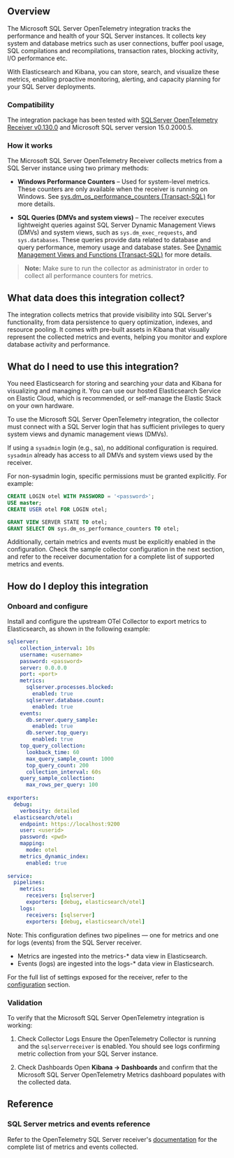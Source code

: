 ## Overview

The Microsoft SQL Server OpenTelemetry integration tracks the performance and health of your SQL Server instances. It collects key system and database metrics such as user connections, buffer pool usage, SQL compilations and recompilations, transaction rates, blocking activity, I/O performance etc.  

With Elasticsearch and Kibana, you can store, search, and visualize these metrics, enabling proactive monitoring, alerting, and capacity planning for your SQL Server deployments.

### Compatibility

The integration package has been tested with [SQLServer OpenTelemetry Receiver v0.130.0](https://github.com/open-telemetry/opentelemetry-collector-contrib/blob/main/receiver/sqlserverreceiver/README.md) and Microsoft SQL server version 15.0.2000.5.

### How it works

The Microsoft SQL Server OpenTelemetry Receiver collects metrics from a SQL Server instance using two primary methods:

- **Windows Performance Counters** – Used for system-level metrics. These counters are only available when the receiver is running on Windows. See [sys.dm_os_performance_counters (Transact-SQL)](https://learn.microsoft.com/en-us/sql/relational-databases/system-dynamic-management-views/sys-dm-os-performance-counters-transact-sql) for more details.

- **SQL Queries (DMVs and system views)** – The receiver executes lightweight queries against SQL Server Dynamic Management Views (DMVs) and system views, such as `sys.dm_exec_requests`, and `sys.databases`. These queries provide data related to database and query performance, memory usage and database states. See [Dynamic Management Views and Functions (Transact-SQL)](https://learn.microsoft.com/sql/relational-databases/system-dynamic-management-views/system-dynamic-management-views) for more details.

> **Note:** Make sure to run the collector as administrator in order to collect all performance counters for metrics.

## What data does this integration collect?

The integration collects metrics that provide visibility into SQL Server's functionality, from data persistence to query optimization, indexes, and resource pooling. It comes with pre-built assets in Kibana that visually represent the collected metrics and events, helping you monitor and explore database activity and performance.

## What do I need to use this integration?

You need Elasticsearch for storing and searching your data and Kibana for visualizing and managing it.
You can use our hosted Elasticsearch Service on Elastic Cloud, which is recommended, or self-manage the Elastic Stack on your own hardware.

To use the Microsoft SQL Server OpenTelemetry integration, the collector must connect with a SQL Server login that has sufficient privileges to query system views and dynamic management views (DMVs).

If using a `sysadmin` login (e.g., sa), no additional configuration is required. `sysadmin` already has access to all DMVs and system views used by the receiver.

For non-sysadmin login, specific permissions must be granted explicitly. For example:

```sql
CREATE LOGIN otel WITH PASSWORD = '<password>';
USE master;
CREATE USER otel FOR LOGIN otel;

GRANT VIEW SERVER STATE TO otel;
GRANT SELECT ON sys.dm_os_performance_counters TO otel;
```

Additionally, certain metrics and events must be explicitly enabled in the configuration. Check the sample collector configuration in the next section, and refer to the receiver documentation for a complete list of supported metrics and events.


## How do I deploy this integration

### Onboard and configure

Install and configure the upstream OTel Collector to export metrics to Elasticsearch, as shown in the following example:

```yaml
sqlserver:
    collection_interval: 10s             
    username: <username>
    password: <password>
    server: 0.0.0.0
    port: <port>
    metrics:
      sqlserver.processes.blocked:              
        enabled: true
      sqlserver.database.count:
        enabled: true  
    events:
      db.server.query_sample:
        enabled: true
      db.server.top_query:
        enabled: true
    top_query_collection:                   
      lookback_time: 60                     
      max_query_sample_count: 1000          
      top_query_count: 200                  
      collection_interval: 60s              
    query_sample_collection:           
      max_rows_per_query: 100               
    
exporters:
  debug:
    verbosity: detailed
  elasticsearch/otel:
    endpoint: https://localhost:9200
    user: <userid>
    password: <pwd>
    mapping:
      mode: otel 
    metrics_dynamic_index:
      enabled: true
  
service:
  pipelines:
    metrics:
      receivers: [sqlserver]
      exporters: [debug, elasticsearch/otel]
    logs:
      receivers: [sqlserver]
      exporters: [debug, elasticsearch/otel]
```

Note: This configuration defines two pipelines — one for metrics and one for logs (events) from the SQL Server receiver.

- Metrics are ingested into the metrics-* data view in Elasticsearch.
- Events (logs) are ingested into the logs-* data view in Elasticsearch.

For the full list of settings exposed for the receiver, refer to the [configuration](https://github.com/open-telemetry/opentelemetry-collector-contrib/tree/main/receiver/sqlserverreceiver#configuration) section.

### Validation

To verify that the Microsoft SQL Server OpenTelemetry integration is working:

1. Check Collector Logs
Ensure the OpenTelemetry Collector is running and the `sqlserverreceiver` is enabled. You should see logs confirming metric collection from your SQL Server instance.

2. Check Dashboards
Open **Kibana → Dashboards** and confirm that the Microsoft SQL Server OpenTelemetry Metrics dashboard populates with the collected data.

## Reference

### SQL Server metrics and events reference

Refer to the OpenTelemetry SQL Server receiver's [documentation](https://github.com/open-telemetry/opentelemetry-collector-contrib/blob/main/receiver/sqlserverreceiver/documentation.md) for the complete list of metrics and events collected.